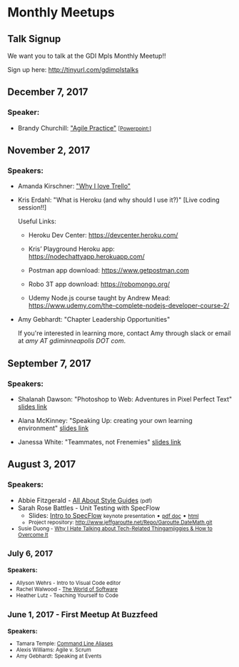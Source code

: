 # Monthly Meetups

## Talk Signup

We want you to talk at the GDI Mpls Monthly Meetup!!

Sign up here: <http://tinyurl.com/gdimplstalks>

<!-- (Hint for developers: add meetups in reverse chronological order, like a blog.) -->

## December 7, 2017

### Speaker:



* Brandy Churchill: ["Agile Practice"](./AgileOverview-BrandyChurchill-2017-12-07/AgileOverviewSlides_BChurchill.pdf)
  <small>[[Powerpoint:](./AgileOverview-BrandyChurchill-2017-12-07/AgileOverviewSlides.pptx)]</small>

## November 2, 2017

### Speakers:

* Amanda Kirschner: ["Why I love Trello"](https://docs.google.com/presentation/d/1tr7ncOPifCfGgbIbhosG8UXeTpXEV1lqg7qW55GzZDA/edit?usp=sharing)

* Kris Erdahl: "What is Heroku (and why should I use it?)" [Live
  coding session!!]

  Useful Links:

  * Heroku Dev Center: <https://devcenter.heroku.com/>

  * Kris’ Playground Heroku app: <https://nodechattyapp.herokuapp.com/>

  * Postman app download: <https://www.getpostman.com>

  * Robo 3T app download: <https://robomongo.org/>

  * Udemy Node.js course taught by Andrew Mead: <https://www.udemy.com/the-complete-nodejs-developer-course-2/>

* Amy Gebhardt: "Chapter Leadership Opportunities"

  If you're interested in learning more, contact Amy through slack or
  email at  *amy AT gdiminneapolis DOT com*.

## September 7, 2017

### Speakers:

* Shalanah Dawson: "Photoshop to Web: Adventures in Pixel Perfect
  Text" [slides link](https://docs.google.com/presentation/d/17fzi6BjaAOcL0HNfKWGuCCqvgQcd5Z-ySynhAXdsgHI/edit?usp=sharing)

* Alana McKinney: "Speaking Up: creating your own learning
  environment" [slides link](https://docs.google.com/presentation/d/1BNihDzE0i7peeoXjbfXuTIgSYv2SwQkJPbqzXWfHMAU/edit?usp=sharing)

* Janessa White: "Teammates, not Frenemies" [slides link](https://docs.google.com/presentation/d/11ajq_qCZS7nNhwT1YRrcXSSt-nHWffDHNvQBGQlBlGk/edit?usp=sharing)


## August 3, 2017

### Speakers:

* Abbie
  Fitzgerald -
  [All About Style Guides](./IntroToStyleGuids-AbbieFitzgerald-2017-08-03/AFitzgerald-GDI-style-guides.pdf) <small>(pdf)</small>
* Sarah Rose Battles - Unit Testing with SpecFlow
  * Slides: [Intro to SpecFlow](./IntroToSpecflow-SarahRoseBattles-2017-08-03/IntroToSpecflow.key) <small>keynote
    presentation</small> &bullet;
    <small>[pdf doc](IntroToSpecflow-SarahRoseBattles-2017-08-03/IntroToSpecflow.pdf)</small> &bullet; <small>[html](IntroToSpecflow/index.html)
  * Project repository: <http://www.jeffgaroutte.net/Repo/Garoutte.DateMath.git>
* Susie Duong - [Why I Hate Talking about Tech-Related Thingamjiggies &amp; How to Overcome It](Why-I-Hate-Talking-About-Tech.pptx)


## July 6, 2017

### Speakers:

* Allyson Wehrs - Intro to Visual Code editor
* Rachel Walwood - [The World of Software](The-World-of-Software-presentation.pdf)
* Heather Lutz - Teaching Yourself to Code

## June 1, 2017 - First Meetup At Buzzfeed

### Speakers:

* Tamara Temple: [Command Line Aliases](https://github.com/tamouse/Talk-Command-Line-Aliases)
* Alexis Williams: Agile v. Scrum
* Amy Gebhardt: Speaking at Events

